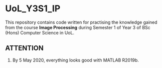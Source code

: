 # UoL_Y3S1_IP

This repository contains code written for practising the knowledge gained from the course **Image Processing** during Semester 1 of Year 3 of BSc (Hons) Computer Science in UoL.

## ATTENTION

1. By 5 May 2020, everything looks good with MATLAB R2019b.